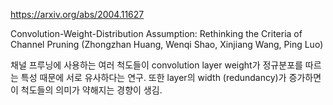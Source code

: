 https://arxiv.org/abs/2004.11627

Convolution-Weight-Distribution Assumption: Rethinking the Criteria of
  Channel Pruning (Zhongzhan Huang, Wenqi Shao, Xinjiang Wang, Ping Luo)

채널 프루닝에 사용하는 여러 척도들이 convolution layer weight가 정규분포를 따르는 특성 때문에 서로 유사하다는 연구. 또한 layer의 width (redundancy)가 증가하면 이 척도들의 의미가 약해지는 경향이 생김.